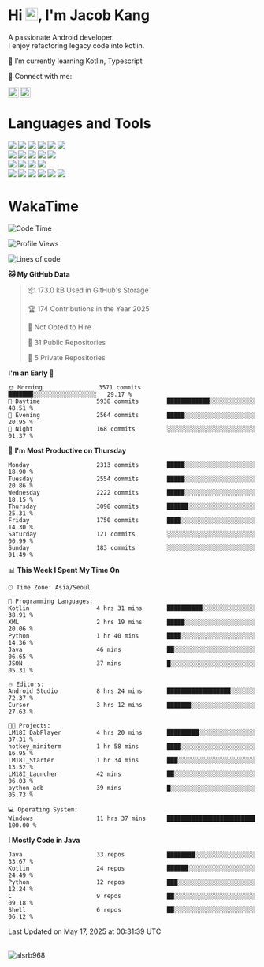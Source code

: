 # Hi <img src="https://media.giphy.com/media/hvRJCLFzcasrR4ia7z/giphy.gif" width="25px">, I'm Jacob Kang
A passionate Android developer.
</br>
I enjoy refactoring legacy code into kotlin.

🌱 I’m currently learning Kotlin, Typescript

🤝 Connect with me:

<a href="https://www.linkedin.com/in/minkyu-kang-b7477b1b2/"><img align="left" src="https://raw.githubusercontent.com/yushi1007/yushi1007/main/images/linkedin.svg" alt="Minkyu Kang | LinkedIn" width="21px"/></a>
<a href="https://www.instagram.com/_jacob_kang/"><img align="left" src="https://raw.githubusercontent.com/yushi1007/yushi1007/main/images/instagram.svg" alt="Jacob Kang | Instagram" width="21px"/></a>

</br>

# Languages and Tools

<div align="left">
<img src="https://img.shields.io/badge/java-007396?logo=java&logoColor=white"/>
<img src="https://img.shields.io/badge/kotlin-7F52FF?logo=kotlin&logoColor=white"/>
<img src="https://img.shields.io/badge/python-3776AB?logo=python&logoColor=white"/>
<img src="https://img.shields.io/badge/bash shell-4EAA25?logo=gnubash&logoColor=white"/>
<img src="https://img.shields.io/badge/c-A8B9CC?logo=c&logoColor=white"/>
<img src="https://img.shields.io/badge/c++-00599C?logo=c%2b%2b&logoColor=white"/>
</div>
<div align="left">
<img src="https://img.shields.io/badge/git-F05032?logo=git&logoColor=white"/>
<img src="https://img.shields.io/badge/github-181717?logo=github&logoColor=white"/>
<img src="https://img.shields.io/badge/mysql-4479A1?logo=mysql&logoColor=white"/>
<img src="https://img.shields.io/badge/sqlite-003B57?logo=sqlite&logoColor=white"/>
<img src="https://img.shields.io/badge/amazon AWS-232F3E?logo=amazonaws&logoColor=white"/>
</div>
<div align="left">
<img src="https://img.shields.io/badge/android-3DDC84?logo=android&logoColor=white"/>
<img src="https://img.shields.io/badge/linux-FCC624?logo=linux&logoColor=white"/>
<img src="https://img.shields.io/badge/flask-000000?logo=flask&logoColor=white"/>
<img src="https://img.shields.io/badge/arduino-00979D?logo=arduino&logoColor=white"/>
</div>
<div align="left">
<img src="https://img.shields.io/badge/slack-4A154B?logo=slack&logoColor=white"/>
<img src="https://img.shields.io/badge/notion-000000?logo=notion&logoColor=white"/>
<img src="https://img.shields.io/badge/jira-0052CC?logo=jira&logoColor=white"/>
<img src="https://img.shields.io/badge/postman-FF6C37?logo=postman&logoColor=white"/>
<img src="https://img.shields.io/badge/intellij-000000?logo=intellijidea&logoColor=white"/>
<img src="https://img.shields.io/badge/pycharm-000000?logo=pycharm&logoColor=white"/>
</div>

# WakaTime

<!--START_SECTION:waka-->
![Code Time](http://img.shields.io/badge/Code%20Time-4%2C803%20hrs%2015%20mins-blue)

![Profile Views](http://img.shields.io/badge/Profile%20Views-0-blue)

![Lines of code](https://img.shields.io/badge/From%20Hello%20World%20I%27ve%20Written-5.2%20million%20lines%20of%20code-blue)

**🐱 My GitHub Data** 

> 📦 173.0 kB Used in GitHub's Storage 
 > 
> 🏆 174 Contributions in the Year 2025
 > 
> 🚫 Not Opted to Hire
 > 
> 📜 31 Public Repositories 
 > 
> 🔑 5 Private Repositories 
 > 
**I'm an Early 🐤** 

```text
🌞 Morning                3571 commits        ███████░░░░░░░░░░░░░░░░░░   29.17 % 
🌆 Daytime                5938 commits        ████████████░░░░░░░░░░░░░   48.51 % 
🌃 Evening                2564 commits        █████░░░░░░░░░░░░░░░░░░░░   20.95 % 
🌙 Night                  168 commits         ░░░░░░░░░░░░░░░░░░░░░░░░░   01.37 % 
```
📅 **I'm Most Productive on Thursday** 

```text
Monday                   2313 commits        █████░░░░░░░░░░░░░░░░░░░░   18.90 % 
Tuesday                  2554 commits        █████░░░░░░░░░░░░░░░░░░░░   20.86 % 
Wednesday                2222 commits        █████░░░░░░░░░░░░░░░░░░░░   18.15 % 
Thursday                 3098 commits        ██████░░░░░░░░░░░░░░░░░░░   25.31 % 
Friday                   1750 commits        ████░░░░░░░░░░░░░░░░░░░░░   14.30 % 
Saturday                 121 commits         ░░░░░░░░░░░░░░░░░░░░░░░░░   00.99 % 
Sunday                   183 commits         ░░░░░░░░░░░░░░░░░░░░░░░░░   01.49 % 
```


📊 **This Week I Spent My Time On** 

```text
🕑︎ Time Zone: Asia/Seoul

💬 Programming Languages: 
Kotlin                   4 hrs 31 mins       ██████████░░░░░░░░░░░░░░░   38.91 % 
XML                      2 hrs 19 mins       █████░░░░░░░░░░░░░░░░░░░░   20.06 % 
Python                   1 hr 40 mins        ████░░░░░░░░░░░░░░░░░░░░░   14.36 % 
Java                     46 mins             ██░░░░░░░░░░░░░░░░░░░░░░░   06.65 % 
JSON                     37 mins             █░░░░░░░░░░░░░░░░░░░░░░░░   05.31 % 

🔥 Editors: 
Android Studio           8 hrs 24 mins       ██████████████████░░░░░░░   72.37 % 
Cursor                   3 hrs 12 mins       ███████░░░░░░░░░░░░░░░░░░   27.63 % 

🐱‍💻 Projects: 
LM18I_DabPlayer          4 hrs 20 mins       █████████░░░░░░░░░░░░░░░░   37.31 % 
hotkey_miniterm          1 hr 58 mins        ████░░░░░░░░░░░░░░░░░░░░░   16.95 % 
LM18I_Starter            1 hr 34 mins        ███░░░░░░░░░░░░░░░░░░░░░░   13.52 % 
LM18I_Launcher           42 mins             ██░░░░░░░░░░░░░░░░░░░░░░░   06.03 % 
python_adb               39 mins             █░░░░░░░░░░░░░░░░░░░░░░░░   05.73 % 

💻 Operating System: 
Windows                  11 hrs 37 mins      █████████████████████████   100.00 % 
```

**I Mostly Code in Java** 

```text
Java                     33 repos            ████████░░░░░░░░░░░░░░░░░   33.67 % 
Kotlin                   24 repos            ██████░░░░░░░░░░░░░░░░░░░   24.49 % 
Python                   12 repos            ███░░░░░░░░░░░░░░░░░░░░░░   12.24 % 
C                        9 repos             ██░░░░░░░░░░░░░░░░░░░░░░░   09.18 % 
Shell                    6 repos             ██░░░░░░░░░░░░░░░░░░░░░░░   06.12 % 
```




 Last Updated on May 17, 2025 at 00:31:39 UTC
<!--END_SECTION:waka-->

</br>

<div align="left">
<img align="left" src="https://github-readme-stats.vercel.app/api/top-langs?username=alsrb968&show_icons=true&locale=en&layout=compact&theme=dark" alt="alsrb968" />
</div>
